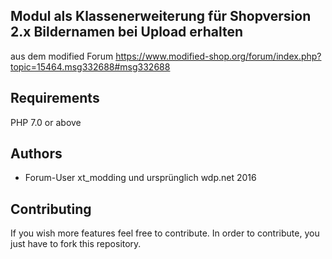 ## Modul als Klassenerweiterung für Shopversion 2.x Bildernamen bei Upload erhalten

aus dem modified Forum https://www.modified-shop.org/forum/index.php?topic=15464.msg332688#msg332688

## Requirements
PHP 7.0 or above

## Authors
- Forum-User xt_modding und ursprünglich wdp.net 2016

## Contributing
If you wish more features feel free to contribute. In order to contribute, you just have to fork this repository.
